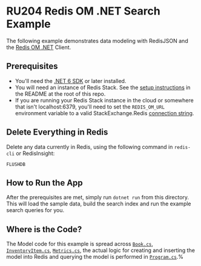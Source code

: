 # RU204 Redis OM .NET Search Example

The following example demonstrates data modeling with RedisJSON and the [Redis OM .NET](https://github.com/redis/redis-om-dotnet) Client.

## Prerequisites

* You'll need the [.NET 6 SDK](https://dotnet.microsoft.com/en-us/download/dotnet/6.0) or later installed.
* You will need an instance of Redis Stack.  See the [setup instructions](/README.md) in the README at the root of this repo.
* If you are running your Redis Stack instance in the cloud or somewhere that isn't localhost:6379, you'll need to set the `REDIS_OM_URL` environment variable to a valid StackExchange.Redis [connection string](https://stackexchange.github.io/StackExchange.Redis/Configuration#basic-configuration-strings).

## Delete Everything in Redis

Delete any data currently in Redis, using the following command in `redis-cli` or RedisInsight:

```
FLUSHDB
```

## How to Run the App

After the prerequisites are met, simply run `dotnet run` from this directory.  This will load the sample data, build the search index and run the example search queries for you.

## Where is the Code?

The Model code for this example is spread across [`Book.cs`](./Book.cs), [`InventoryItem.cs`](./InventoryItem.cs), [`Metrics.cs`](./Metrics.cs), the actual logic for creating and inserting the model into Redis and querying the model is performed in [`Program.cs`](Program.cs).%